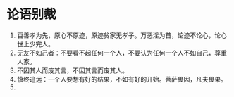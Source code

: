 # 论语别裁

1. 百善孝为先，原心不原迹，原迹贫家无孝子。万恶淫为首，论迹不论心，论心世上少完人。
2. 无友不如己者：不要看不起任何一个人，不要认为任何一个人不如自己，尊重人家。
3. 不因其人而废其言，不因其言而废其人。
4. 慎终追远：一个人要想有好的结果，不如有好的开始。菩萨畏因，凡夫畏果。
5. 
